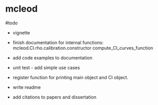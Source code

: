 # mcleod

#todo

- vignette

- finish documentation for internal functions:
mcleod.CI.rho.calibration.constructor
compute_CI_curves_function

- add code examples to documentation
- unit test - add simple use cases
- register function for printing main object and CI object.
- write readme

- add citations to papers and dissertation




